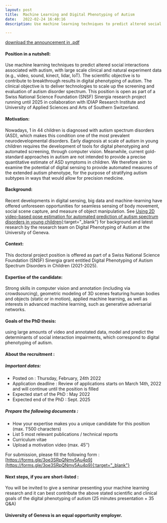 ```yaml
---
layout: post
title:  Machine Learning and Digital Phenotyping of Autism
date:   2022-02-24 16:40:16
description: Use machine learning techniques to predict altered social interactions associated with autism, with large scale clinical and natural experiment data (e.g., video, sound, kinect, lidar, IoT). The scientific objective is to contribute to breakthrough results in digital phenotyping of autism. The clinical objective is to deliver technologies to scale up the screening and evaluation of autism disorder spectrum. This position is open as part of a Swiss National Science Foundation (SNSF) Sinergia research project running until 2025 in collaboration with IDIAP Research Institute and University of Applied Sciences and Arts of Southern Switzerland.

---
```


[download the announcement in .pdf](/AutismBrainBehavior/assets/pdf/Phd_position_2022.pdf)

#### Position in a nutshell:
Use machine learning techniques to predict altered social interactions associated with autism, with large scale clinical and natural experiment data (e.g., video, sound, kinect, lidar, IoT). The scientific objective is to contribute to breakthrough results in digital phenotyping of autism. The clinical objective is to deliver technologies to scale up the screening and evaluation of autism disorder spectrum. This position is open as part of a Swiss National Science Foundation (SNSF) Sinergia research project running until 2025 in collaboration with IDIAP Research Institute and University of Applied Sciences and Arts of Southern Switzerland.

#### Motivation:
Nowadays, 1 in 44 children is diagnosed with autism spectrum disorders (ASD), which makes this condition one of the most prevalent neurodevelopmental disorders. Early diagnosis at scale of autism in young children requires the development of tools for digital phenotyping and automated screening, through computer vision. Meanwhile, current gold-standard approaches in autism are not intended to provide a precise quantitative estimate of ASD symptoms in children. We therefore aim to examine the potential of digital sensing to provide automated measures of the extended autism phenotype, for the purpose of stratifying autism subtypes in ways that would allow for precision medicine.

#### Background:
Recent developments in digital sensing, big data and machine-learning have offered unforeseen opportunities for seamless sensing of body movement, social scene capture, and measure of object manipulation. See [Using 2D video-based pose estimation for automated prediction of autism spectrum disorders in young children](https://www.nature.com/articles/s41598-021-94378-z){:target="_blank"} for background and latest research by the research team on Digital Phenotyping of Autism at the University of Geneva.

#### Context:
This doctoral project position is offered as part of a Swiss National Science Foundation (SNSF) Sinergia grant entitled Digital Phenotyping of Autism Spectrum Disorders in Children (2021-2025).

#### Expertise of the candidate:
Strong skills in computer vision and annotation (including via crowdsourcing), geometric modeling of 3D scenes featuring human bodies and objects (static or in motion), applied machine learning, as well as interests in advanced machine learning, such as generative adversarial networks.

#### Goals of the PhD thesis:
using large amounts of video and annotated data, model and predict the determinants of social interaction impairments, which correspond to digital phenotyping of autism.

#### About the recruitment :

##### Important dates:
- Posted on :  Thursday, February, 24th 2022
- Application deadline : Review of applications starts on March 14th, 2022 and will continue until the position is filled
- Expected start of the PhD : May 2022
- Expected end of the PhD : Sept. 2025

##### Prepare the following documents :
- How your expertise makes you a unique candidate for this position  (max. 1’500 characters)
- List 5 most relevant publications / technical reports
- Curriculum vitae
- Upload a motivation video (max. 45’’)

For submission, please fill the following form : [https://forms.gle/3oe3SRpQNmy5Au4p9](https://forms.gle/3oe3SRpQNmy5Au4p9){:target="_blank"}

#### Next steps, if you are short-listed :
You will be invited to give a seminar presenting your machine learning research and it can best contribute the above stated scientific and clinical goals of the digital phenotyping of autism (25 minutes presentation + 35 Q&A)

#### University of Geneva is an equal opportunity employer.
